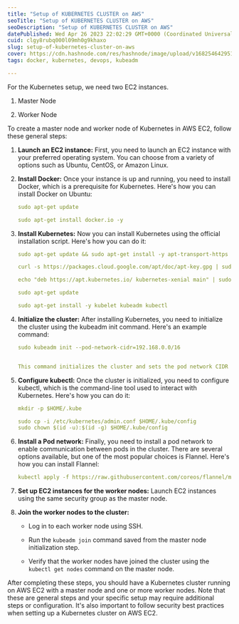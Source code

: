 ```yaml
---
title: "Setup of KUBERNETES CLUSTER on AWS"
seoTitle: "Setup of KUBERNETES CLUSTER on AWS"
seoDescription: "Setup of KUBERNETES CLUSTER on AWS"
datePublished: Wed Apr 26 2023 22:02:29 GMT+0000 (Coordinated Universal Time)
cuid: clgy8rubq000l09mh0g9khaxo
slug: setup-of-kubernetes-cluster-on-aws
cover: https://cdn.hashnode.com/res/hashnode/image/upload/v1682546429514/54b15f41-4f08-4fd0-a434-43365561e9b9.png
tags: docker, kubernetes, devops, kubeadm

---
```


For the Kubernetes setup, we need two EC2 instances.

1. Master Node
    
2. Worker Node
    

To create a master node and worker node of Kubernetes in AWS EC2, follow these general steps:

1. **Launch an EC2 instance:** First, you need to launch an EC2 instance with your preferred operating system. You can choose from a variety of options such as Ubuntu, CentOS, or Amazon Linux.
    
2. **Install Docker:** Once your instance is up and running, you need to install Docker, which is a prerequisite for Kubernetes. Here's how you can install Docker on Ubuntu:
    
    ```yaml
    sudo apt-get update 
    
    sudo apt-get install docker.io -y 
    ```
    
3. **Install Kubernetes:** Now you can install Kubernetes using the official installation script. Here's how you can do it:
    
    ```yaml
    sudo apt-get update && sudo apt-get install -y apt-transport-https gnupg2 
    
    curl -s https://packages.cloud.google.com/apt/doc/apt-key.gpg | sudo apt-key add -
    
    echo "deb https://apt.kubernetes.io/ kubernetes-xenial main" | sudo tee /etc/apt/sources.list.d/kubernetes.list
    
    sudo apt-get update 
    
    sudo apt-get install -y kubelet kubeadm kubectl 
    ```
    
4. **Initialize the cluster:** After installing Kubernetes, you need to initialize the cluster using the kubeadm init command. Here's an example command:  
    
    ```yaml
    sudo kubeadm init --pod-network-cidr=192.168.0.0/16 
    
    
    This command initializes the cluster and sets the pod network CIDR to 192.168.0.0/16.
    ```
    
5. **Configure kubectl:** Once the cluster is initialized, you need to configure kubectl, which is the command-line tool used to interact with Kubernetes. Here's how you can do it:
    
    ```yaml
    mkdir -p $HOME/.kube 
    
    sudo cp -i /etc/kubernetes/admin.conf $HOME/.kube/config               
    sudo chown $(id -u):$(id -g) $HOME/.kube/config        
    ```
    
6. **Install a Pod network:** Finally, you need to install a pod network to enable communication between pods in the cluster. There are several options available, but one of the most popular choices is Flannel. Here's how you can install Flannel:
    
    ```yaml
    kubectl apply -f https://raw.githubusercontent.com/coreos/flannel/master/Documentation/kube-flannel.yml 
    ```
    
7. **Set up EC2 instances for the worker nodes:** Launch EC2 instances using the same security group as the master node.
    
8. **Join the worker nodes to the cluster:**
    
    * Log in to each worker node using SSH.
        
    * Run the `kubeadm join` command saved from the master node initialization step.
        
    * Verify that the worker nodes have joined the cluster using the `kubectl get nodes` command on the master node.
        

After completing these steps, you should have a Kubernetes cluster running on AWS EC2 with a master node and one or more worker nodes. Note that these are general steps and your specific setup may require additional steps or configuration. It's also important to follow security best practices when setting up a Kubernetes cluster on AWS EC2.
